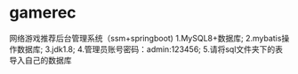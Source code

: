 # gamerec
网络游戏推荐后台管理系统（ssm+springboot)
1.MySQL8+数据库;
2.mybatis操作数据库;
3.jdk1.8;
4.管理员账号密码：admin:123456;
5.请将sql文件夹下的表导入自己的数据库